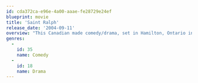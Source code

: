 ```yaml
---
id: cda372ca-e96e-4a00-aaae-fe28729e24ef
blueprint: movie
title: 'Saint Ralph'
release_date: '2004-09-11'
overview: "This Canadian made comedy/drama, set in Hamilton, Ontario in 1954, is a sweet and - at times - goofy story that becomes increasingly poignant as the minutes tick by.\r It's the fictional tale of a wayward 9th grader, Ralph (Adam Butcher), who is secretly living on his own while his widowed, hospitalized mother remains immersed in a coma. Frequently in trouble with Father Fitzpatrick (Gordon Pinsent), the principal of his all-boys, Catholic school, Ralph is considered something of a joke among peers until he decides to pull off a miracle that could save his mother, i.e., winning the Boston Marathon.  Coached by a younger priest and former runner, Father Hibbert (Campbell Scott), whose cynicism has been lifted by the boy's pure hope, Ralph applies himself to his unlikely mission, fending off naysayers and getting help along a very challenging path from sundry allies and friends."
genres:
  -
    id: 35
    name: Comedy
  -
    id: 18
    name: Drama
---
```


